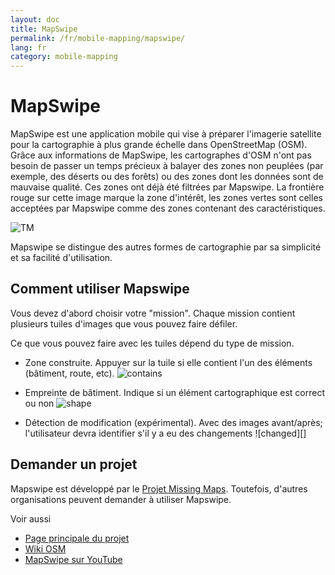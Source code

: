 ```yaml
---
layout: doc
title: MapSwipe
permalink: /fr/mobile-mapping/mapswipe/
lang: fr
category: mobile-mapping
---
```


MapSwipe
==============

MapSwipe est une application mobile qui vise à préparer l'imagerie satellite pour la cartographie à plus grande échelle dans OpenStreetMap (OSM). Grâce aux informations de MapSwipe, les cartographes d'OSM n'ont pas besoin de passer un temps précieux à balayer des zones non peuplées (par exemple, des déserts ou des forêts) ou des zones dont les données sont de mauvaise qualité. Ces zones ont déjà été filtrées par Mapswipe. La frontière rouge sur cette image marque la zone d'intérêt, les zones vertes sont celles acceptées par Mapswipe comme des zones contenant des caractéristiques.

![TM][]

Mapswipe se distingue des autres formes de cartographie par sa simplicité et sa facilité d'utilisation.

## Comment utiliser Mapswipe

Vous devez d'abord choisir votre "mission". Chaque mission contient plusieurs tuiles d'images que vous pouvez faire défiler.

Ce que vous pouvez faire avec les tuiles dépend du type de mission.

- Zone construite. Appuyer sur la tuile si elle contient l'un des éléments (bâtiment, route, etc).
 ![contains][]

- Empreinte de bâtiment. Indique si un élément cartographique est correct ou non
 ![shape][]

- Détection de modification (expérimental). Avec des images avant/après; l'utilisateur devra identifier s'il y a eu des changements
 ![changed][]

## Demander un projet

Mapswipe est développé par le [Projet Missing Maps](https://www.missingmaps.org/). Toutefois, d'autres organisations peuvent demander à utiliser Mapswipe.

Voir aussi

- [Page principale du projet](https://mapswipe.org/en/about.html)
- [Wiki OSM](https://wiki.openstreetmap.org/wiki/MapSwipe)
- [MapSwipe sur YouTube](https://youtu.be/mwRdtnfFcUw)


[TM]:       /images/mobile-mapping/mapswipe_tm.png
[contains]: /images/mobile-mapping/mapswipe_contains.png
[shape]:    /images/mobile-mapping/mapswipe_shape.png
[modified]:  /images/mobile-mapping/mapswipe_changed.png
